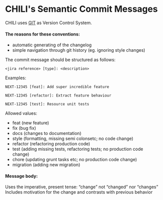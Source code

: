 # CHILI's Semantic Commit Messages

CHILI uses [GIT](https://git-scm.com/) as Version Control System.


#### The reasons for these conventions:

* automatic generating of the changelog
* simple navigation through git history (eg. ignoring style changes)

The commit message should be structured as follows:

`<jira reference> [type]: <description>`

Examples:

`NEXT-12345 [feat]: Add super incredible feature`

`NEXT-12345 [refactor]: Extract feature behaviour`

`NEXT-12345 [test]: Resource unit tests`


Allowed <type> values:

* feat (new feature)
* fix (bug fix)
* docs (changes to documentation)
* style (formatting, missing semi colonsetc; no code change)
* refactor (refactoring production code)
* test (adding missing tests, refactoring tests; no production code change)
* chore (updating grunt tasks etc; no production code change)
* migration (adding new migration)


#### Message body:

Uses the imperative, present tense: “change” not “changed” nor “changes”
Includes motivation for the change and contrasts with previous behavior
